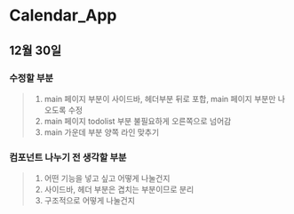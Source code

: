 # Calendar_App

## 12월 30일
### 수정할 부분
> 1. main 페이지 부분이 사이드바, 헤더부분 뒤로 포합, main 페이지 부분만 나오도록 수정
> 2. main 페이지 todolist 부분 불필요하게 오른쪽으로 넘어감
> 3. main 가운데 부분 양쪽 라인 맞추기

### 컴포넌트 나누기 전 생각할 부분
> 1. 어떤 기능을 넣고 싶고 어떻게 나눌건지
> 2. 사이드바, 헤더 부분은 겹치는 부분이므로 분리
> 3. 구조적으로 어떻게 나눌건지